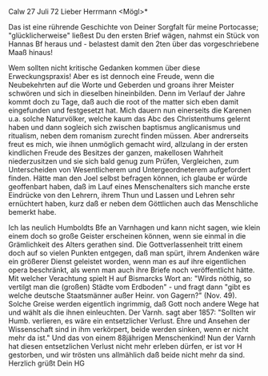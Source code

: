  Calw 27 Juli 72
Lieber Herrmann <Mögl>*

Das ist eine rührende Geschichte von Deiner Sorgfalt für meine Portocasse; "glücklicherweise" ließest Du den ersten Brief wägen, nahmst ein Stück von Hannas Bf heraus und - belastest damit den 2ten über das vorgeschriebene Maaß hinaus!

Wem sollten nicht kritische Gedanken kommen über diese Erweckungspraxis! Aber es ist dennoch eine Freude, wenn die Neubekehrten auf die Worte und Geberden und groans ihrer Meister schwören und sich in dieselben hineinbilden. Denn im Verlauf der Jahre kommt doch zu Tage, daß auch die root of the matter sich eben damit eingefunden und festgesetzt hat. Mich dauern nun einerseits die Karenen u.a. solche Naturvölker, welche kaum das Abc des Christenthums gelernt haben und dann sogleich sich zwischen baptismus anglicanismus und ritualism, neben dem romanism zurecht finden müssen. Aber andrerseits freut es mich, wie ihnen unmöglich gemacht wird, allzulang in der ersten kindlichen Freude des Besitzes der ganzen, makellosen Wahrheit niederzusitzen und sie sich bald genug zum Prüfen, Vergleichen, zum Unterscheiden von Wesentlicherem und Untergeordneterem aufgefordert finden. Hätte man den Joel selbst befragen können, ich glaube er würde geoffenbart haben, daß im Lauf eines Menschenalters sich manche erste Eindrücke von den Lehrern, ihrem Thun und Lassen und Lehren sehr ernüchtert haben, kurz daß er neben dem Göttlichen auch das Menschliche bemerkt habe.

Ich las neulich Humboldts Bfe an Varnhagen und kann nicht sagen, wie klein einem doch so große Geister erscheinen können, wenn sie einmal in die Grämlichkeit des Alters gerathen sind. Die Gottverlassenheit tritt einem doch auf so vielen Punkten entgegen, daß man spürt, ihrem Andenken wäre ein größerer Dienst geleistet worden, wenn man es auf ihre eigentlichen opera beschränkt, als wenn man auch ihre Briefe noch veröffentlicht hätte. Mit welcher Verachtung spielt H auf Bismarcks Wort an: "Wirds nöthig, so vertilgt man die (großen) Städte vom Erdboden" - und fragt dann "gibt es welche deutsche Staatsmänner außer Heinr. von Gagern?" (Nov. 49). Solche Greise werden eigentlich ingrimmig, daß Gott noch andere Wege hat und wählt als die ihnen einleuchten. Der Varnh. sagt aber 1857: "Sollten wir Humb. verlieren, es wäre ein entsetzlicher Verlust. Ehre und Ansehen der Wissenschaft sind in ihm verkörpert, beide werden sinken, wenn er nicht mehr da ist." Und das von einem 88jährigen Menschenkind! Nun der Varnh hat diesen entsetzlichen Verlust nicht mehr erleben dürfen, er ist vor H gestorben, und wir trösten uns allmählich daß beide nicht mehr da sind. 
 Herzlich grüßt Dein HG
